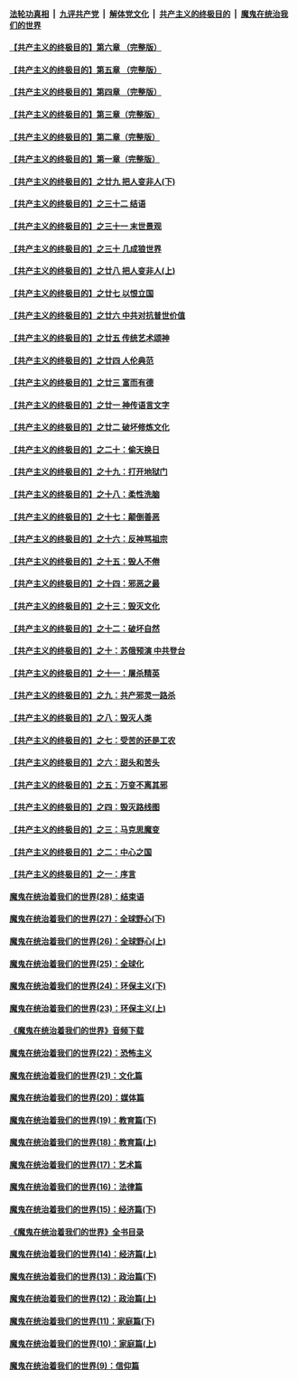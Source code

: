 ####  [法轮功真相](../../../../basic/blob/master/README.md?t=04141701) &nbsp;|&nbsp; [九评共产党](../../../../9ping.md/blob/master/README.md?t=04141701) &nbsp;|&nbsp; [解体党文化](../../../../jtdwh.md/blob/master/README.md?t=04141701)  &nbsp;|&nbsp; [共产主义的终极目的](../../../../gczydzjmd.md/blob/master/README.md?t=04141701) &nbsp;|&nbsp; [魔鬼在统治我们的世界](../../../../mgztzwmdsj.md/blob/master/README.md?t=04141701) 

#### [【共产主义的终极目的】第六章 （完整版）](../pages/nsc422/n11428913.md?t=04141701) 

#### [【共产主义的终极目的】第五章 （完整版）](../pages/nsc422/n11428912.md?t=04141701) 

#### [【共产主义的终极目的】第四章 （完整版）](../pages/nsc422/n11428907.md?t=04141701) 

#### [【共产主义的终极目的】第三章（完整版）](../pages/nsc422/n11428848.md?t=04141701) 

#### [【共产主义的终极目的】第二章（完整版）](../pages/nsc422/n11428831.md?t=04141701) 

#### [【共产主义的终极目的】第一章（完整版）](../pages/nsc422/n11417651.md?t=04141701) 

#### [【共产主义的终极目的】之廿九 把人变非人(下)](../pages/nsc422/n11344140.md?t=04141701) 

#### [【共产主义的终极目的】之三十二 结语](../pages/nsc422/n11360535.md?t=04141701) 

#### [【共产主义的终极目的】之三十一 末世景观](../pages/nsc422/n11351129.md?t=04141701) 

#### [【共产主义的终极目的】之三十 几成狼世界](../pages/nsc422/n11348280.md?t=04141701) 

#### [【共产主义的终极目的】之廿八 把人变非人(上)](../pages/nsc422/n11340492.md?t=04141701) 

#### [【共产主义的终极目的】之廿七 以恨立国](../pages/nsc422/n11336944.md?t=04141701) 

#### [【共产主义的终极目的】之廿六 中共对抗普世价值](../pages/nsc422/n11324785.md?t=04141701) 

#### [【共产主义的终极目的】之廿五 传统艺术颂神](../pages/nsc422/n11296396.md?t=04141701) 

#### [【共产主义的终极目的】之廿四 人伦典范](../pages/nsc422/n11296397.md?t=04141701) 

#### [【共产主义的终极目的】之廿三 富而有德](../pages/nsc422/n11283598.md?t=04141701) 

#### [【共产主义的终极目的】之廿一 神传语言文字](../pages/nsc422/n11263265.md?t=04141701) 

#### [【共产主义的终极目的】之廿二 破坏修炼文化](../pages/nsc422/n11245728.md?t=04141701) 

#### [【共产主义的终极目的】之二十：偷天换日](../pages/nsc422/n11238846.md?t=04141701) 

#### [【共产主义的终极目的】之十九：打开地狱门](../pages/nsc422/n11206376.md?t=04141701) 

#### [【共产主义的终极目的】之十八：柔性洗脑](../pages/nsc422/n11199994.md?t=04141701) 

#### [【共产主义的终极目的】之十七：颠倒善恶](../pages/nsc422/n11179782.md?t=04141701) 

#### [【共产主义的终极目的】之十六：反神骂祖宗](../pages/nsc422/n11166798.md?t=04141701) 

#### [【共产主义的终极目的】之十五：毁人不倦](../pages/nsc422/n11166792.md?t=04141701) 

#### [【共产主义的终极目的】之十四：邪恶之最](../pages/nsc422/n11150249.md?t=04141701) 

#### [【共产主义的终极目的】之十三：毁灭文化](../pages/nsc422/n11135227.md?t=04141701) 

#### [【共产主义的终极目的】之十二：破坏自然](../pages/nsc422/n11135214.md?t=04141701) 

#### [【共产主义的终极目的】之十：苏俄预演 中共登台](../pages/nsc422/n11118424.md?t=04141701) 

#### [【共产主义的终极目的】之十一：屠杀精英](../pages/nsc422/n11118442.md?t=04141701) 

#### [【共产主义的终极目的】之九：共产邪灵一路杀](../pages/nsc422/n11114139.md?t=04141701) 

#### [【共产主义的终极目的】之八：毁灭人类](../pages/nsc422/n11108503.md?t=04141701) 

#### [【共产主义的终极目的】之七：受苦的还是工农](../pages/nsc422/n11101809.md?t=04141701) 

#### [【共产主义的终极目的】之六：甜头和苦头](../pages/nsc422/n11096971.md?t=04141701) 

#### [【共产主义的终极目的】之五：万变不离其邪](../pages/nsc422/n11091285.md?t=04141701) 

#### [【共产主义的终极目的】之四：毁灭路线图](../pages/nsc422/n11086284.md?t=04141701) 

#### [【共产主义的终极目的】之三：马克思魔变](../pages/nsc422/n11061941.md?t=04141701) 

#### [【共产主义的终极目的】之二：中心之国](../pages/nsc422/n11047728.md?t=04141701) 

#### [【共产主义的终极目的】之一：序言](../pages/nsc422/n11086077.md?t=04141701) 

#### [魔鬼在统治着我们的世界(28)：结束语](../pages/nsc422/n10936246.md?t=04141701) 

#### [魔鬼在统治着我们的世界(27)：全球野心(下)](../pages/nsc422/n10928319.md?t=04141701) 

#### [魔鬼在统治着我们的世界(26)：全球野心(上)](../pages/nsc422/n10900318.md?t=04141701) 

#### [魔鬼在统治着我们的世界(25)：全球化](../pages/nsc422/n10788205.md?t=04141701) 

#### [魔鬼在统治着我们的世界(24)：环保主义(下)](../pages/nsc422/n10695307.md?t=04141701) 

#### [魔鬼在统治着我们的世界(23)：环保主义(上)](../pages/nsc422/n10688613.md?t=04141701) 

#### [《魔鬼在统治着我们的世界》音频下载](../pages/nsc422/n10635553.md?t=04141701) 

#### [魔鬼在统治着我们的世界(22)：恐怖主义](../pages/nsc422/n10614727.md?t=04141701) 

#### [魔鬼在统治着我们的世界(21)：文化篇](../pages/nsc422/n10597706.md?t=04141701) 

#### [魔鬼在统治着我们的世界(20)：媒体篇](../pages/nsc422/n10586579.md?t=04141701) 

#### [魔鬼在统治着我们的世界(19)：教育篇(下)](../pages/nsc422/n10564808.md?t=04141701) 

#### [魔鬼在统治着我们的世界(18)：教育篇(上)](../pages/nsc422/n10526970.md?t=04141701) 

#### [魔鬼在统治着我们的世界(17)：艺术篇](../pages/nsc422/n10499093.md?t=04141701) 

#### [魔鬼在统治着我们的世界(16)：法律篇](../pages/nsc422/n10485969.md?t=04141701) 

#### [魔鬼在统治着我们的世界(15)：经济篇(下)](../pages/nsc422/n10469975.md?t=04141701) 

#### [《魔鬼在统治着我们的世界》全书目录](../pages/nsc422/n10464261.md?t=04141701) 

#### [魔鬼在统治着我们的世界(14)：经济篇(上)](../pages/nsc422/n10457370.md?t=04141701) 

#### [魔鬼在统治着我们的世界(13)：政治篇(下)](../pages/nsc422/n10448270.md?t=04141701) 

#### [魔鬼在统治着我们的世界(12)：政治篇(上)](../pages/nsc422/n10444576.md?t=04141701) 

#### [魔鬼在统治着我们的世界(11)：家庭篇(下)](../pages/nsc422/n10440961.md?t=04141701) 

#### [魔鬼在统治着我们的世界(10)：家庭篇(上)](../pages/nsc422/n10435448.md?t=04141701) 

#### [魔鬼在统治着我们的世界(9)：信仰篇](../pages/nsc422/n10432159.md?t=04141701) 

